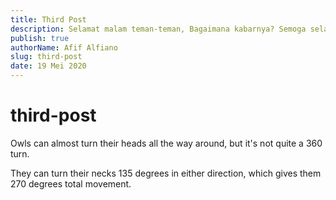 ```yaml
---
title: Third Post
description: Selamat malam teman-teman, Bagaimana kabarnya? Semoga selalu dalam keadaan sehat dan selalu diberi kemudahan. Tetap semangat ya walaupun dalam keadaan seperti ini.
publish: true
authorName: Afif Alfiano
slug: third-post
date: 19 Mei 2020
---
```


# third-post
Owls can almost turn their heads all the way around, but it's not quite a 360 turn. 

They can turn their necks 135 degrees in either direction, which gives them 270 degrees total movement.